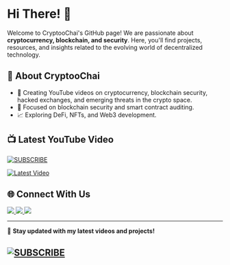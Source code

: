 # Hi There! 👋

Welcome to CryptooChai's GitHub page! We are passionate about **cryptocurrency, blockchain, and security**. Here, you'll find projects, resources, and insights related to the evolving world of decentralized technology.

## 🚀 About CryptooChai

- 🎥 Creating YouTube videos on cryptocurrency, blockchain security, hacked exchanges, and emerging threats in the crypto space.
- 🔐 Focused on blockchain security and smart contract auditing.
- 📈 Exploring DeFi, NFTs, and Web3 development.


## 📺 Latest YouTube Video

[![SUBSCRIBE](https://img.shields.io/badge/YouTube-Subscribe-red?style=flat&logo=youtube)](https://www.youtube.com/channel/CryptooChai?sub_confirmation=1)

[![Latest Video](https://img.youtube.com/vi/0J7GVY4qRco/maxresdefault.jpg)](https://www.youtube.com/watch?v=0J7GVY4qRco)


## 🌐 Connect With Us

<a href="https://twitter.com/CryptooChai" target='_blank'> <img src="https://img.shields.io/badge/Twitter-@CryptooChai-blue?style=flat&logo=twitter"/> </a>
<a href="https://t.me/CryptooChai" target="_blank"> <img src="https://img.shields.io/badge/Telegram-@CryptooChai-blue?style=flat&logo=telegram"/> </a>
<a href="https://instagram.com/CryptooChai" target="_blank"> <img src="https://img.shields.io/badge/Instagram-@CryptooChai-purple?style=flat&logo=instagram"/> </a>


---
🔗 **Stay updated with my latest videos and projects!**
## [![SUBSCRIBE](https://img.shields.io/badge/YouTube-Subscribe-red?style=flat&logo=youtube)](https://www.youtube.com/channel/CryptooChai?sub_confirmation=1)

